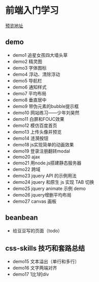 # 前端入门学习

[预览地址](https://lalalazero.github.io/front-end-demo/)

## demo
- demo1 追星女孩四大墙头草
- demo2 精灵图
- demo3 字体图标
- demo4 浮动、清除浮动
- demo5 导航栏
- demo6 通知样式
- demo7 平均布局
- demo8 垂直居中
- demo9 带伪元素的bubble提示框
- demo10 网站练习——少年刘昊然
- demo11 白屏和FOUC效果
- demo12 模仿百度首页
- demo13 上传头像并预览
- demo14 涟漪按钮
- demo18 js实现简单的动画效果
- demo19 登录注册翻转modal
- demo20 ajax
- demo21 用node.js搭建静态服务器
- demo22 跨域
- demo23 jquery API 的示例用法
- demo24 jquery 和原生 js 实现 TAB 切换
- demo25 jquery animate 示例 demo
- demo26 jquery增删平均布局
- demo27 canvas 画板 

## beanbean
- 给豆豆写的页面（todo）

## css-skills 技巧和套路总结
- demo15 文本溢出（单行和多行）
- demo16 文字两端对齐
- demo17 1比1的div


